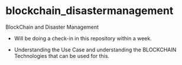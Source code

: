 # blockchain_disastermanagement
BlockChain and Disaster Management

- Will be doing a check-in in this repository within a week.

- Understanding the Use Case and understanding the BLOCKCHAIN Technologies that can be used for this.
